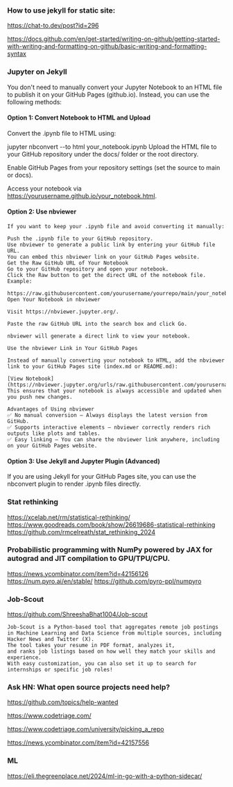 ### How to use jekyll for static site:
https://chat-to.dev/post?id=296

https://docs.github.com/en/get-started/writing-on-github/getting-started-with-writing-and-formatting-on-github/basic-writing-and-formatting-syntax


### Jupyter on Jekyll
 
You don't need to manually convert your Jupyter Notebook to an HTML file to publish it on your GitHub Pages (github.io). Instead, you can use the following methods:

#### Option 1: Convert Notebook to HTML and Upload
Convert the .ipynb file to HTML using:


jupyter nbconvert --to html your_notebook.ipynb
Upload the HTML file to your GitHub repository under the docs/ folder or the root directory.

Enable GitHub Pages from your repository settings (set the source to main or docs).

Access your notebook via https://yourusername.github.io/your_notebook.html.

#### Option 2: Use nbviewer
```
If you want to keep your .ipynb file and avoid converting it manually:

Push the .ipynb file to your GitHub repository.
Use nbviewer to generate a public link by entering your GitHub file URL.
You can embed this nbviewer link on your GitHub Pages website.
Get the Raw GitHub URL of Your Notebook
Go to your GitHub repository and open your notebook.
Click the Raw button to get the direct URL of the notebook file.
Example:

https://raw.githubusercontent.com/yourusername/yourrepo/main/your_notebook.ipynb
Open Your Notebook in nbviewer

Visit https://nbviewer.jupyter.org/.

Paste the raw GitHub URL into the search box and click Go.

nbviewer will generate a direct link to view your notebook.

Use the nbviewer Link in Your GitHub Pages

Instead of manually converting your notebook to HTML, add the nbviewer link to your GitHub Pages site (index.md or README.md):
 
[View Notebook](https://nbviewer.jupyter.org/urls/raw.githubusercontent.com/yourusername/yourrepo/main/your_notebook.ipynb)
This ensures that your notebook is always accessible and updated when you push new changes.

Advantages of Using nbviewer
✅ No manual conversion – Always displays the latest version from GitHub.
✅ Supports interactive elements – nbviewer correctly renders rich outputs like plots and tables.
✅ Easy linking – You can share the nbviewer link anywhere, including on your GitHub Pages website.
```



#### Option 3: Use Jekyll and Jupyter Plugin (Advanced)
If you are using Jekyll for your GitHub Pages site, you can use the nbconvert plugin to render .ipynb files directly.


### Stat rethinking
https://xcelab.net/rm/statistical-rethinking/  
https://www.goodreads.com/book/show/26619686-statistical-rethinking  
https://github.com/rmcelreath/stat_rethinking_2024
 

### Probabilistic programming with NumPy powered by JAX for autograd and JIT compilation to GPU/TPU/CPU.
https://news.ycombinator.com/item?id=42156126  
https://num.pyro.ai/en/stable/ 
https://github.com/pyro-ppl/numpyro  

### Job-Scout
https://github.com/ShreeshaBhat1004/Job-scout
```
Job-Scout is a Python-based tool that aggregates remote job postings
in Machine Learning and Data Science from multiple sources, including Hacker News and Twitter (X).
The tool takes your resume in PDF format, analyzes it,
and ranks job listings based on how well they match your skills and experience.
With easy customization, you can also set it up to search for internships or specific job roles!
```
### Ask HN: What open source projects need help?

https://github.com/topics/help-wanted

https://www.codetriage.com/

https://www.codetriage.com/university/picking_a_repo

https://news.ycombinator.com/item?id=42157556

### ML
https://eli.thegreenplace.net/2024/ml-in-go-with-a-python-sidecar/
